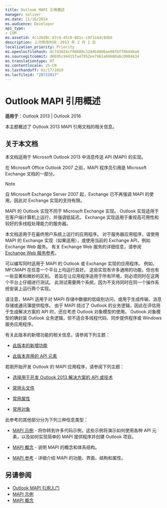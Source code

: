 ```yaml
---
title: Outlook MAPI 引用概述
manager: soliver
ms.date: 11/16/2014
ms.audience: Developer
api_type:
- COM
ms.assetid: 4c126d0c-d7c0-45c0-801c-c9f1e44c9db6
description: 上次修改时间：2013 年 2 月 1 日
localization_priority: Priority
ms.openlocfilehash: dc743824cf96800c32d4b4006ae86fbff0bd48a0
ms.sourcegitcommit: d6695c94415fa47952ee7961a69660abc0904434
ms.translationtype: HT
ms.contentlocale: zh-CN
ms.lasthandoff: 01/17/2019
ms.locfileid: "28723017"
---
```

# <a name="outlook-mapi-reference-overview"></a>Outlook MAPI 引用概述

**适用于**：Outlook 2013 | Outlook 2016 
  
本主题概述了 Outlook 2013 MAPI 引用文档的相关信息。
  
## <a name="about-this-documentation"></a>关于本文档

本文档适用于 Microsoft Outlook 2013 中消息传送 API (MAPI) 的实现。 
  
在 Microsoft Office Outlook 2007 之前，MAPI 程序员引用是 Microsoft Exchange 文档的一部分。
  
> [!NOTE]
> 自 Microsoft Exchange Server 2007 起，Exchange 已不再强调 MAPI 的使用，因此对 Exchange 实现的支持有限。 
  
MAPI 的 Outlook 实现不同于 Microsoft Exchange 实现。 Outlook 实现适用于在客户端计算机上运行，并强调低延迟。 Exchange 实现适用于重视高可用性和较好的多线程处理能力的服务器。
  
本文档适用于在最终用户系统上运行的应用程序。 对于服务器应用程序，请使用 MAPI 的 Exchange 实现（如果适用），或使用当前的 Exchange API，例如 Exchange Web 服务。 有关 Exchange Web 服务的详细信息，请参阅 [Exchange Web 服务参考](https://msdn.microsoft.com/library/bb204119.aspx)。
  
可以编写同时适用于 MAPI 的 Outlook 或 Exchange 实现的应用程序。 例如，MFCMAPI 在任意一个平台上均运行良好。 这些实现有许多通用的功能，但也有一些显著和微妙的区别。 若旨在让应用程序适用于所有环境，则必须同时在这两个平台上仔细进行测试。 此测试需要两个系统，因为不支持同时在同一个操作系统安装上运行两个实现。
  
请注意，MAPI 适用于对 MAPI 存储中数据的低级别访问，或用于生成传输、消息存储或通讯簿提供程序。 由于 MAPI 绕过了 Outlook 的业务逻辑，因此在评估用于生成解决方案的 API 时，还应考虑 Outlook 对象模型的使用。 Outlook 对象模型的确封装 Outlook 业务逻辑，但不适合多线程代码、同步提供程序或 Windows 服务应用程序。
  
有关此版本的新增功能的相关信息，请参阅下列主题：
  
- [此版本的新增功能](what-s-new-in-this-edition.md)
    
- [此版本弃用的 API 元素](api-elements-deprecated-in-this-edition.md)
    
若刚开始开发 Outlook 的 MAPI 应用程序，请参阅下列主题：
  
- [选择用于开发 Outlook 2013 解决方案的 API 或技术](https://msdn.microsoft.com/library/jj900714.aspx)
    
- [常用头文件](commonly-used-header-files.md)
    
- [常用属性](commonly-used-properties.md)
    
- [常用对象](commonly-used-objects.md)
    
此参考的其他部分分为下列三种信息类型：
  
- [MAPI 示例](mapi-samples.md) - 将你转到许多代码示例，这些示例将演示如何使用各种 API 元素，以及如何实现简单的 MAPI 提供程序并创建 Outlook 项目。 
    
- [MAPI 概念](mapi-concepts.md) - 说明 MAPI 的概念和体系结构。 
    
- [MAPI 参考](mapi-reference.md) - 详细介绍 MAPI 的功能、界面、结构和属性。 
    
## <a name="see-also"></a>另请参阅

- [Outlook MAPI 引用入门](getting-started-with-the-outlook-mapi-reference.md)
- [MAPI 示例](mapi-samples.md)
- [MAPI 概念](mapi-concepts.md)

